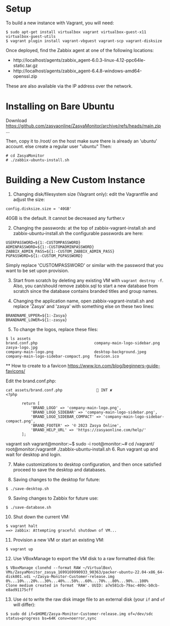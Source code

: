 # Setup

To build a new instance with Vagrant, you will need:
```
$ sudo apt-get install virtualbox vagrant virtualbox-guest-x11 virtualbox-guest-utils
$ vagrant plugin install vagrant-vbguest vagrant-scp vagrant-disksize
```

Once deployed, find the Zabbix agent at one of the following locations:

- http://localhost/agents/zabbix_agent-6.0.3-linux-4.12-ppc64le-static.tar.gz
- http://localhost/agents/zabbix_agent-6.4.8-windows-amd64-openssl.zip

These are also available via the IP address over the network.

# Installing on Bare Ubuntu

Download https://github.com/zasyaonline/ZasyaMonitor/archive/refs/heads/main.zip ...

Then, copy it to /root/ on the host 
make sure there is already an 'ubuntu' account. 
else create a regular user "ubuntu"
Then:
```
# cd ZasyaMonitor
# ./zabbix-ubuntu-install.sh
```

# Building a New Custom Instance


1. Changing disk/filesystem size (Vagrant only): edit the Vagrantfile and adjust the size:
```
config.disksize.size = '40GB'
```
40GB is the default. It cannot be decreased any further.v

2. Changing the passwords: at the top of zabbix-vagrant-install.sh and zabbix-ubuntu-install.sh the configurable passwords are here:
```
USERPASSWORD=${1:-CUSTOMPASSWORD}
ADMINPASSWORD=${1:-CUSTOMADMINPASSWORD}
ZABBIX_ADMIN_PASS=${1:-CUSTOM_ZABBIX_ADMIN_PASS}
PGPASSWORD=${1:-CUSTOM_PGPASSWORD}
```
Simply replace 'CUSTOMPASSWORD' or similar with the password that you want to be set upon provision.

3. Start from scratch by deleting any existing VM with `vagrant destroy -f`. Also, you can/should remove zabbix.sql to start a new database from scratch since the database contains branded titles and group names.

4. Changing the application name, open zabbix-vagrant-install.sh and replace 'Zasya' and 'zasya' with something else on these two lines:
```
BRANDNAME_UPPER=${1:-Zasya}
BRANDNAME_LOWER=${1:-zasya}
```
5. To change the logos, replace these files:
```
$ ls assets
brand.conf.php                         company-main-logo-sidebar.png  zasya-logo.jpg
company-main-logo.png                  desktop-background.jpeg
company-main-logo-sidebar-compact.png  favicon.ico
```

** How to create to a favicon
https://www.lcn.com/blog/beginners-guide-favicons/


Edit the brand.conf.php:

```
cat assets/brand.conf.php                INT ✘ 
<?php

       return [
           'BRAND_LOGO' => 'company-main-logo.png',
           'BRAND_LOGO_SIDEBAR' => 'company-main-logo-sidebar.png',
           'BRAND_LOGO_SIDEBAR_COMPACT' => 'company-main-logo-sidebar-compact.png',
           'BRAND_FOOTER' => '© 2023 Zasya Online',
           'BRAND_HELP_URL' => 'https://zasyaonline.com/help/'
       ];
```
vagrant ssh
vagrant@monitor:~$ sudo -i
root@monitor:~# cd /vagrant/
root@monitor:/vagrant# ./zabbix-ubuntu-install.sh
6. Run vagrant up and wait for desktop and login.

7. Make customizations to desktop configuration, and then once satisfied proceed to save the desktop and databases.

8. Saving changes to the desktop for future:
```
$ ./save-desktop.sh 
```

9. Saving changes to Zabbix for future use:
```
$ ./save-database.sh 
```

10. Shut down the current VM:

```
$ vagrant halt
==> zabbix: Attempting graceful shutdown of VM...
```
11. Provision a new VM or start an existing VM: 

```
$ vagrant up
```
12. Use VBoxManage to export the VM disk to a raw formatted disk file:

```
$ VBoxManage clonehd --format RAW ~/VirtualBox\ VMs/ZasyaMonitor_zasya_1699169990933_90363/packer-ubuntu-22.04-x86_64-disk001.vdi ~/Zasya-Monitor-Customer-release.img
0%...10%...20%...30%...40%...50%...60%...70%...80%...90%...100%
Clone medium created in format 'RAW'. UUID: a7e581cb-79ac-409c-b0cb-e8ad91175cff
```

13. Use `dd` to write the raw disk image file to an external disk (your `if` and `of` will differ):

```
$ sudo dd if=$HOME/Zasya-Monitor-Customer-release.img of=/dev/sdc status=progress bs=64K conv=noerror,sync
```
